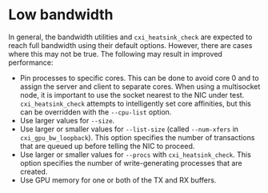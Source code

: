 
# Low bandwidth

In general, the bandwidth utilities and `cxi_heatsink_check` are expected to reach full
bandwidth using their default options. However, there are cases where this may
not be true. The following may result in improved performance:

- Pin processes to specific cores. This can be done to avoid core 0 and to
assign the server and client to separate cores. When using a multisocket node,
it is important to use the socket nearest to the NIC under test. `cxi_heatsink_check`
attempts to intelligently set core affinities, but this can be overridden with
the `--cpu-list` option.
- Use larger values for `--size`.
- Use larger or smaller values for `--list-size` (called `--num-xfers` in
`cxi_gpu_bw_loopback`). This option specifies the number of transactions that are
queued up before telling the NIC to proceed.
- Use larger or smaller values for `--procs` with `cxi_heatsink_check`. This
option specifies the number of write-generating processes that are created.
- Use GPU memory for one or both of the TX and RX buffers.